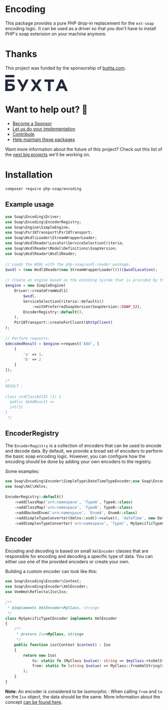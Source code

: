 # Encoding

This package provides a pure PHP drop-in replacement for the `ext-soap` encoding logic.
It can be used as a driver so that you don't have to install PHP's soap extension on your machine anymore.

# Thanks

This project was funded by the sponsorship of [buhta.com](https://buhta.com).

<a href="https://buhta.com"><img src="docs/buhta.svg" width="200" alt="buhta.com"></a>

# Want to help out? 💚

- [Become a Sponsor](https://github.com/php-soap/.github/blob/main/HELPING_OUT.md#sponsor)
- [Let us do your implementation](https://github.com/php-soap/.github/blob/main/HELPING_OUT.md#let-us-do-your-implementation)
- [Contribute](https://github.com/php-soap/.github/blob/main/HELPING_OUT.md#contribute)
- [Help maintain these packages](https://github.com/php-soap/.github/blob/main/HELPING_OUT.md#maintain)

Want more information about the future of this project? Check out this list of the [next big projects](https://github.com/php-soap/.github/blob/main/PROJECTS.md) we'll be working on.

# Installation

```bash
composer require php-soap/encoding
```

## Example usage

```php
use Soap\Encoding\Driver;
use Soap\Encoding\EncoderRegistry;
use Soap\Engine\SimpleEngine;
use Soap\Psr18Transport\Psr18Transport;
use Soap\Wsdl\Loader\StreamWrapperLoader;
use Soap\WsdlReader\Locator\ServiceSelectionCriteria;
use Soap\WsdlReader\Model\Definitions\SoapVersion;
use Soap\WsdlReader\Wsdl1Reader;

// Loads the WSDL with the php-soap/wsdl-reader package:
$wsdl = (new Wsdl1Reader(new StreamWrapperLoader()))($wsdlLocation);

// Create an engine based on the encoding system that is provided by this package:
$engine = new SimpleEngine(
    Driver::createFromWsdl1(
        $wsdl,
        ServiceSelectionCriteria::defaults()
            ->withPreferredSoapVersion(SoapVersion::SOAP_12),
        EncoderRegistry::default(),
    ),
    Psr18Transport::createForClient($httpClient)
);

// Perform requests:
$decodedResult = $engine->request('Add', [
    [
        'a' => 1,
        'b' => 2
    ]
]);

/*
RESULT :

class stdClass#2135 (1) {
  public $AddResult =>
  int(3)
}
 */
```

## EncoderRegistry

The `EncoderRegistry` is a collection of encoders that can be used to encode and decode data.
By default, we provide a broad set of encoders to perform the basic soap encoding logic.
However, you can configure how the encoding should be done by adding your own encoders to the registry.

Some examples:

```php
use Soap\Encoding\Encoder\SimpleType\DateTimeTypeEncoder;use Soap\Encoding\EncoderRegistry;
use Soap\Xml\Xmlns;

EncoderRegistry::default()
    ->addClassMap('urn:namespace', 'TypeA', TypeA::class)
    ->addClassMap('urn:namespace', 'TypeB', TypeB::class)
    ->addBackedEnum('urn:namespace', 'EnumA', EnumA::class)
    ->addSimpleTypeConverter(Xmlns::xsd()->value(), 'dateTime', new DateTimeTypeEncoder('Y-m-d\TH:i:s'))
    ->addComplexTypeConverter('urn:namespace', 'TypeC', MySpecificTypeCEncoder::class);
```

## Encoder

Encoding and decoding is based on small `XmlEncoder` classes that are responsible for encoding and decoding a specific type of data.
You can either use one of the provided encoders or create your own.

Building a custom encoder can look like this:

```php
use Soap\Encoding\Encoder\Context;
use Soap\Encoding\Encoder\XmlEncoder;
use VeeWee\Reflecta\Iso\Iso;

/**
 * @implements XmlEncoder<MyClass, string> 
 */
class MySpecificTypeCEncoder implements XmlEncoder
{
    /**
     * @return Iso<MyClass, string>
     */
    public function iso(Context $context) : Iso
    {
        return new Iso(
            to: static fn (MyClass $value): string => $myClass->toXmlString(),
            from: static fn (string $value) => MyClass::fromXmlString($value),
        );
    }
}
```

**Note:** An encoder is considered to be isomorphic : When calling `from` and `to` on the `Iso` object, the data should be the same.
More information about the concept [can be found here](https://github.com/veewee/reflecta/blob/main/docs/isomorphisms.md).

